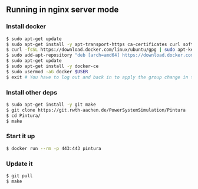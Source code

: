 ## Running in nginx server mode ##

### Install docker ###
```bash
$ sudo apt-get update
$ sudo apt-get install -y apt-transport-https ca-certificates curl software-properties-common
$ curl -fsSL https://download.docker.com/linux/ubuntu/gpg | sudo apt-key add -
$ sudo add-apt-repository "deb [arch=amd64] https://download.docker.com/linux/ubuntu $(lsb_release -cs) stable"
$ sudo apt-get update
$ sudo apt-get install -y docker-ce
$ sudo usermod -aG docker $USER
$ exit # You have to log out and back in to apply the group change in the previous step
```
### Install other deps ###
```bash
$ sudo apt-get install -y git make
$ git clone https://git.rwth-aachen.de/PowerSystemSimulation/Pintura
$ cd Pintura/
$ make
```

### Start it up ###
```bash
$ docker run --rm -p 443:443 pintura
```

### Update it ###
```bash
$ git pull
$ make
```

